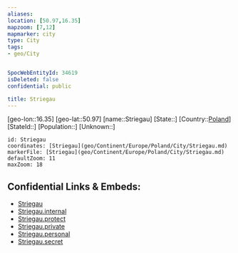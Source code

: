 ```yaml
---
aliases: 
location: [50.97,16.35]
mapzoom: [7,12] 
mapmarker: city 
type: City
tags:
- geo/City


SpocWebEntityId: 34619
isDeleted: false
confidential: public

title: Striegau
---
```

[geo-lon::16.35]
[geo-lat::50.97]
[name::Striegau]
[State::]
[Country::[Poland](geo/Continent/Europe/Poland.md)]
[StateId::]
[Population::]
[Unknown::]


```leaflet
id: Striegau
coordinates: [Striegau](geo/Continent/Europe/Poland/City/Striegau.md)
markerFile: [Striegau](geo/Continent/Europe/Poland/City/Striegau.md)
defaultZoom: 11 
maxZoom: 18
```


## Confidential Links & Embeds: 
- [Striegau](../../../../../../_public/geo/Continent/Europe/Poland/City/Striegau.md) 
- [Striegau.internal](../../../../../../_internal/geo/Continent/Europe/Poland/City/Striegau.internal.md) 
- [Striegau.protect](../../../../../../_protect/geo/Continent/Europe/Poland/City/Striegau.protect.md) 
- [Striegau.private](../../../../../../_private/geo/Continent/Europe/Poland/City/Striegau.private.md) 
- [Striegau.personal](../../../../../../_personal/geo/Continent/Europe/Poland/City/Striegau.personal.md) 
- [Striegau.secret](../../../../../../_secret/geo/Continent/Europe/Poland/City/Striegau.secret.md) 
